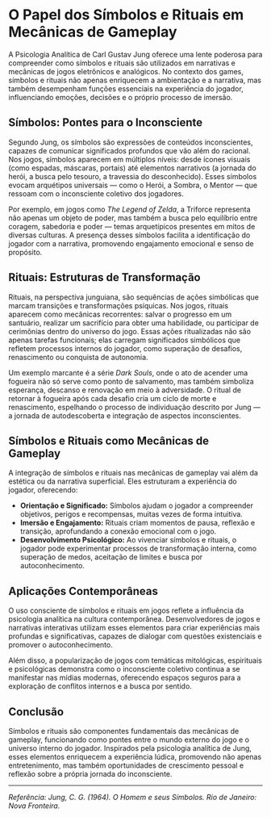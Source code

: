 
# O Papel dos Símbolos e Rituais em Mecânicas de Gameplay

A Psicologia Analítica de Carl Gustav Jung oferece uma lente poderosa para compreender como símbolos e rituais são utilizados em narrativas e mecânicas de jogos eletrônicos e analógicos. No contexto dos games, símbolos e rituais não apenas enriquecem a ambientação e a narrativa, mas também desempenham funções essenciais na experiência do jogador, influenciando emoções, decisões e o próprio processo de imersão.

## Símbolos: Pontes para o Inconsciente

Segundo Jung, os símbolos são expressões de conteúdos inconscientes, capazes de comunicar significados profundos que vão além do racional. Nos jogos, símbolos aparecem em múltiplos níveis: desde ícones visuais (como espadas, máscaras, portais) até elementos narrativos (a jornada do herói, a busca pelo tesouro, a travessia do desconhecido). Esses símbolos evocam arquétipos universais — como o Herói, a Sombra, o Mentor — que ressoam com o inconsciente coletivo dos jogadores.

Por exemplo, em jogos como *The Legend of Zelda*, a Triforce representa não apenas um objeto de poder, mas também a busca pelo equilíbrio entre coragem, sabedoria e poder — temas arquetípicos presentes em mitos de diversas culturas. A presença desses símbolos facilita a identificação do jogador com a narrativa, promovendo engajamento emocional e senso de propósito.

## Rituais: Estruturas de Transformação

Rituais, na perspectiva junguiana, são sequências de ações simbólicas que marcam transições e transformações psíquicas. Nos jogos, rituais aparecem como mecânicas recorrentes: salvar o progresso em um santuário, realizar um sacrifício para obter uma habilidade, ou participar de cerimônias dentro do universo do jogo. Essas ações ritualizadas não são apenas tarefas funcionais; elas carregam significados simbólicos que refletem processos internos do jogador, como superação de desafios, renascimento ou conquista de autonomia.

Um exemplo marcante é a série *Dark Souls*, onde o ato de acender uma fogueira não só serve como ponto de salvamento, mas também simboliza esperança, descanso e renovação em meio à adversidade. O ritual de retornar à fogueira após cada desafio cria um ciclo de morte e renascimento, espelhando o processo de individuação descrito por Jung — a jornada de autodescoberta e integração de aspectos inconscientes.

## Símbolos e Rituais como Mecânicas de Gameplay

A integração de símbolos e rituais nas mecânicas de gameplay vai além da estética ou da narrativa superficial. Eles estruturam a experiência do jogador, oferecendo:

- **Orientação e Significado:** Símbolos ajudam o jogador a compreender objetivos, perigos e recompensas, muitas vezes de forma intuitiva.
- **Imersão e Engajamento:** Rituais criam momentos de pausa, reflexão e transição, aprofundando a conexão emocional com o jogo.
- **Desenvolvimento Psicológico:** Ao vivenciar símbolos e rituais, o jogador pode experimentar processos de transformação interna, como superação de medos, aceitação de limites e busca por autoconhecimento.

## Aplicações Contemporâneas

O uso consciente de símbolos e rituais em jogos reflete a influência da psicologia analítica na cultura contemporânea. Desenvolvedores de jogos e narrativas interativas utilizam esses elementos para criar experiências mais profundas e significativas, capazes de dialogar com questões existenciais e promover o autoconhecimento.

Além disso, a popularização de jogos com temáticas mitológicas, espirituais e psicológicas demonstra como o inconsciente coletivo continua a se manifestar nas mídias modernas, oferecendo espaços seguros para a exploração de conflitos internos e a busca por sentido.

## Conclusão

Símbolos e rituais são componentes fundamentais das mecânicas de gameplay, funcionando como pontes entre o mundo externo do jogo e o universo interno do jogador. Inspirados pela psicologia analítica de Jung, esses elementos enriquecem a experiência lúdica, promovendo não apenas entretenimento, mas também oportunidades de crescimento pessoal e reflexão sobre a própria jornada do inconsciente.

---
*Referência: Jung, C. G. (1964). O Homem e seus Símbolos. Rio de Janeiro: Nova Fronteira.*
```
